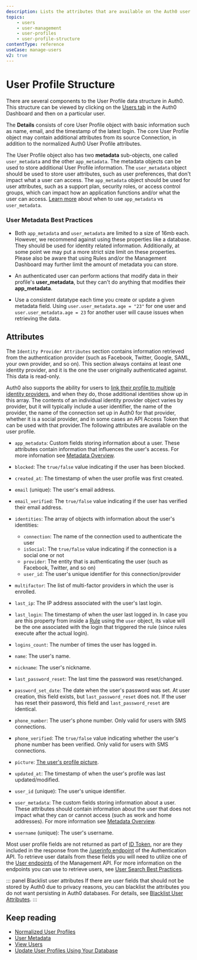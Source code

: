 ```yaml
---
description: Lists the attributes that are available on the Auth0 user profile
topics:
    - users
    - user-management
    - user-profiles
    - user-profile-structure
contentType: reference
useCase: manage-users
v2: true
---
```


# User Profile Structure

There are several components to the User Profile data structure in Auth0. This structure can be viewed by clicking on the [Users tab](${manage_url}/#/users) in the Auth0 Dashboard and then on a particular user.

The **Details** consists of core User Profile object with basic information such as name, email, and the timestamp of the latest login. The core User Profile object may contain additional attributes from its source Connection, in addition to the normalized Auth0 User Profile attributes.

The User Profile object also has two **metadata** sub-objects, one called `user_metadata` and the other `app_metadata`. The metadata objects can be used to store additional User Profile information. The `user_metadata` object should be used to store user attributes, such as user preferences, that don't impact what a user can access. The `app_metadata` object should be used for user attributes, such as a support plan, security roles, or access control groups, which can impact how an application functions and/or what the user can access. [Learn more](/api/management/v2/changes#8) about when to use `app_metadata` vs `user_metadata`.

### User Metadata Best Practices

* Both `app_metadata` and `user_metadata` are limited to a size of 16mb each. However, we recommend against using these properties like a database. They should be used for identity related information. Additionally, at some point we may put a more strict size limit on these properties. Please also be aware that using Rules and/or the Management Dashboard may further limit the amount of metadata you can store.

* An authenticated user can perform actions that modify data in their profile's **user_metadata**, but they can't do anything that modifies their **app_metadata**.

* Use a consistent datatype each time you create or update a given metadata field. Using `user.user_metadata.age = "23"` for one user and `user.user_metadata.age = 23` for another user will cause issues when retrieving the data.

## Attributes

The `Identity Provider Attributes` section contains information retrieved from the authentication provider (such as Facebook, Twitter, Google, SAML, your own provider, and so on). This section always contains at least one identity provider, and it is the one the user originally authenticated against. This data is read-only.

Auth0 also supports the ability for users to [link their profile to multiple identity providers](/link-accounts), and when they do, those additional identities show up in this array. The contents of an individual identity provider object varies by provider, but it will typically include a user identifier, the name of the provider, the name of the connection set up in Auth0 for that provider, whether it is a social provider, and in some cases an API Access Token that can be used with that provider.The following attributes are available on the user profile.

* `app_metadata`: Custom fields storing information about a user. These attributes contain information that influences the user's access. For more infornation see [Metadata Overview](/users/concepts/overview-user-metadata).

* `blocked`: The `true/false` value indicating if the user has been blocked.

* `created_at`: The timestamp of when the user profile was first created.

* `email` (unique): The user's email address.

* `email_verified`: The `true/false` value indicating if the user has verified their email address.

* `identities`: The array of objects with information about the user's identities:

    * `connection`: The name of the connection used to authenticate the user
    * `isSocial`: The `true/false` value indicating if the connection is a social one or not
    * `provider`: The entity that is authenticating the user (such as Facebook, Twitter, and so on)
    * `user_id`: The user's unique identifier for this connection/provider


* `multifactor`: The list of multi-factor providers in which the user is enrolled.

* `last_ip`: The IP address associated with the user's last login.

* `last_login`: The timestamp of when the user last logged in. In case you are this property from inside a [Rule](/rules) using the `user` object, its value will be the one associated with the login that triggered the rule (since rules execute after the actual login).

* `logins_count`: The number of times the user has logged in.

* `name`: The user's name.

* `nickname`: The user's nickname.

* `last_password_reset`: The last time the password was reset/changed.

* `password_set_date`: The date when the user's password was set. At user creation, this field exists, but `last_password_reset` does not. If the user has reset their password, this field and `last_password_reset` are identical.

* `phone_number`: The user's phone number. Only valid for users with SMS connections.

* `phone_verified`: The `true/false` value indicating whether the user's phone number has been verified. Only valid for users with SMS connections.

* `picture`: [The user's profile picture](/users/guides/change-user-pictures).

* `updated_at`: The timestamp of when the user's profile was last updated/modified.

* `user_id` (unique): The user's unique identifier.

* `user_metadata`: The custom fields storing information about a user. These attributes should contain information about the user that does not impact what they can or cannot access (such as work and home addresses). For more information see [Metadata Overview](/users/concepts/overview-user-metadata).

* `username` (unique): The user's username.

Most user profile fields are not returned as part of [ID Token](/tokens/id-token), nor are they included in the response from the [/userinfo endpoint](/api/authentication#get-user-info) of the Authentication API. To retrieve user datails from these fields you will need to utilize one of the [User endpoints](/api/management/v2#!/Users/get_users) of the Management API. For more information on the endpoints you can use to retrieve users, see [User Search Best Practices](/best-practices/search-best-practices).

::: panel Blacklist user attributes
If there are user fields that should not be stored by Auth0 due to privacy reasons, you can blacklist the attributes you do not want persisting in Auth0 databases. For details, see [Blacklist User Attributes](/security/blacklist-user-attributes).
:::

## Keep reading

* [Normalized User Profiles](/users/normalized)
* [User Metadata](/users/concepts/overview-user-metadata)
* [View Users](/users/guides/view-users)
* [Update User Profiles Using Your Database](/users/guides/update-user-profiles-using-your-database)
